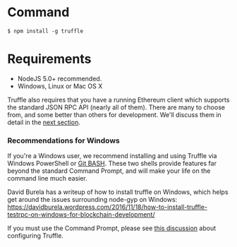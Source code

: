 # Command

```
$ npm install -g truffle
```

# Requirements

* NodeJS 5.0+ recommended.
* Windows, Linux or Mac OS X

Truffle also requires that you have a running Ethereum client which supports the standard JSON RPC API (nearly all of them). There are many to choose from, and some better than others for development. We'll discuss them in detail in the [next section](/docs/getting_started/client).

### Recommendations for Windows

If you're a Windows user, we recommend installing and using Truffle via Windows PowerShell or [Git BASH](https://git-for-windows.github.io/). These two shells provide features far beyond the standard Command Prompt, and will make your life on the command line much easier.

David Burela has a writeup of how to install truffle on Windows, which helps get around the issues surrounding node-gyp on Windows: https://davidburela.wordpress.com/2016/11/18/how-to-install-truffle-testrpc-on-windows-for-blockchain-development/

If you must use the Command Prompt, please see [this discussion](../advanced/configuration/#resolving-naming-conflicts-on-windows) about configuring Truffle.


